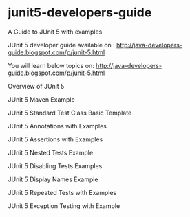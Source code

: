 # junit5-developers-guide
A Guide to JUnit 5 with examples

JUnit 5 developer guide available on : http://java-developers-guide.blogspot.com/p/junit-5.html

You will learn below topics on: http://java-developers-guide.blogspot.com/p/junit-5.html


Overview of JUnit 5

JUnit 5 Maven Example

JUnit 5 Standard Test Class Basic Template

JUnit 5 Annotations with Examples

JUnit 5 Assertions with Examples

JUnit 5 Nested Tests Example

JUnit 5 Disabling Tests Examples

JUnit 5 Display Names Example

JUnit 5 Repeated Tests with Examples

JUnit 5 Exception Testing with Example
